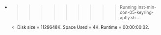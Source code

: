 * >>>>>>>>> Running inst-min-con-05-keyring-aptly.sh ...
  * Disk size = 1129648K. Space Used = 4K. Runtime = 00:00:00:02.
